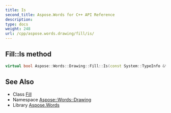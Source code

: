 ```yaml
---
title: Is
second_title: Aspose.Words for C++ API Reference
description: 
type: docs
weight: 248
url: /cpp/aspose.words.drawing/fill/is/
---
```

## Fill::Is method




```cpp
virtual bool Aspose::Words::Drawing::Fill::Is(const System::TypeInfo &target) const override
```

## See Also

* Class [Fill](../)
* Namespace [Aspose::Words::Drawing](../../)
* Library [Aspose.Words](../../../)
